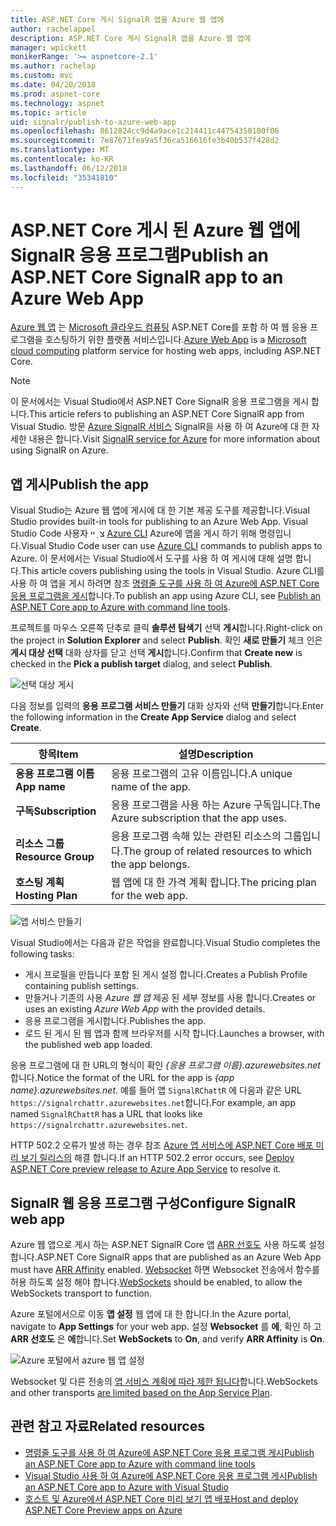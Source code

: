 ```yaml
---
title: ASP.NET Core 게시 SignalR 앱을 Azure 웹 앱에
author: rachelappel
description: ASP.NET Core 게시 SignalR 앱을 Azure 웹 앱에
manager: wpickett
monikerRange: '>= aspnetcore-2.1'
ms.author: rachelap
ms.custom: mvc
ms.date: 04/20/2018
ms.prod: aspnet-core
ms.technology: aspnet
ms.topic: article
uid: signalr/publish-to-azure-web-app
ms.openlocfilehash: 8612824cc9d4a9ace1c214411c44754350100f06
ms.sourcegitcommit: 7e87671fea9a5f36ca516616fe3b40b537f428d2
ms.translationtype: MT
ms.contentlocale: ko-KR
ms.lasthandoff: 06/12/2018
ms.locfileid: "35341810"
---
```

# <a name="publish-an-aspnet-core-signalr-app-to-an-azure-web-app"></a><span data-ttu-id="a604a-103">ASP.NET Core 게시 된 Azure 웹 앱에 SignalR 응용 프로그램</span><span class="sxs-lookup"><span data-stu-id="a604a-103">Publish an ASP.NET Core SignalR app to an Azure Web App</span></span>

<span data-ttu-id="a604a-104">[Azure 웹 앱](/azure/app-service/app-service-web-overview) 는 [Microsoft 클라우드 컴퓨팅](https://azure.microsoft.com/) ASP.NET Core를 포함 하 여 웹 응용 프로그램을 호스팅하기 위한 플랫폼 서비스입니다.</span><span class="sxs-lookup"><span data-stu-id="a604a-104">[Azure Web App](/azure/app-service/app-service-web-overview) is a [Microsoft cloud computing](https://azure.microsoft.com/) platform service for hosting web apps, including ASP.NET Core.</span></span>

> [!NOTE]
> <span data-ttu-id="a604a-105">이 문서에서는 Visual Studio에서 ASP.NET Core SignalR 응용 프로그램을 게시 합니다.</span><span class="sxs-lookup"><span data-stu-id="a604a-105">This article refers to publishing an ASP.NET Core SignalR app from Visual Studio.</span></span> <span data-ttu-id="a604a-106">방문 [Azure SignalR 서비스](https://azure.microsoft.com/en-gb/services/signalr-service?) SignalR을 사용 하 여 Azure에 대 한 자세한 내용은 합니다.</span><span class="sxs-lookup"><span data-stu-id="a604a-106">Visit [SignalR service for Azure](https://azure.microsoft.com/en-gb/services/signalr-service?) for more information about using SignalR on Azure.</span></span>

## <a name="publish-the-app"></a><span data-ttu-id="a604a-107">앱 게시</span><span class="sxs-lookup"><span data-stu-id="a604a-107">Publish the app</span></span>

<span data-ttu-id="a604a-108">Visual Studio는 Azure 웹 앱에 게시에 대 한 기본 제공 도구를 제공합니다.</span><span class="sxs-lookup"><span data-stu-id="a604a-108">Visual Studio provides built-in tools for publishing to an Azure Web App.</span></span> <span data-ttu-id="a604a-109">Visual Studio Code 사용자 צ ְ ײ [Azure CLI](/cli/azure) Azure에 앱을 게시 하기 위해 명령입니다.</span><span class="sxs-lookup"><span data-stu-id="a604a-109">Visual Studio Code user can use [Azure CLI](/cli/azure) commands to publish apps to Azure.</span></span> <span data-ttu-id="a604a-110">이 문서에서는 Visual Studio에서 도구를 사용 하 여 게시에 대해 설명 합니다.</span><span class="sxs-lookup"><span data-stu-id="a604a-110">This article covers publishing using the tools in Visual Studio.</span></span> <span data-ttu-id="a604a-111">Azure CLI를 사용 하 여 앱을 게시 하려면 참조 [명령줄 도구를 사용 하 여 Azure에 ASP.NET Core 응용 프로그램을 게시](xref:tutorials/publish-to-azure-webapp-using-cli)합니다.</span><span class="sxs-lookup"><span data-stu-id="a604a-111">To publish an app using Azure CLI, see [Publish an ASP.NET Core app to Azure with command line tools](xref:tutorials/publish-to-azure-webapp-using-cli).</span></span>

<span data-ttu-id="a604a-112">프로젝트를 마우스 오른쪽 단추로 클릭 **솔루션 탐색기** 선택 **게시**합니다.</span><span class="sxs-lookup"><span data-stu-id="a604a-112">Right-click on the project in **Solution Explorer** and select **Publish**.</span></span> <span data-ttu-id="a604a-113">확인 **새로 만들기** 체크 인은 **게시 대상 선택** 대화 상자를 닫고 선택 **게시**합니다.</span><span class="sxs-lookup"><span data-stu-id="a604a-113">Confirm that **Create new** is checked in the **Pick a publish target** dialog, and select **Publish**.</span></span>

![선택 대상 게시](publish-to-azure-web-app/_static/pick-publish-target-dialog.png)

<span data-ttu-id="a604a-115">다음 정보를 입력의 **응용 프로그램 서비스 만들기** 대화 상자와 선택 **만들기**합니다.</span><span class="sxs-lookup"><span data-stu-id="a604a-115">Enter the following information in the **Create App Service** dialog and select **Create**.</span></span>

| <span data-ttu-id="a604a-116">항목</span><span class="sxs-lookup"><span data-stu-id="a604a-116">Item</span></span> | <span data-ttu-id="a604a-117">설명</span><span class="sxs-lookup"><span data-stu-id="a604a-117">Description</span></span> |
| ---- | ----------- |
| <span data-ttu-id="a604a-118">**응용 프로그램 이름**</span><span class="sxs-lookup"><span data-stu-id="a604a-118">**App name**</span></span> | <span data-ttu-id="a604a-119">응용 프로그램의 고유 이름입니다.</span><span class="sxs-lookup"><span data-stu-id="a604a-119">A unique name of the app.</span></span> |
| <span data-ttu-id="a604a-120">**구독**</span><span class="sxs-lookup"><span data-stu-id="a604a-120">**Subscription**</span></span> | <span data-ttu-id="a604a-121">응용 프로그램을 사용 하는 Azure 구독입니다.</span><span class="sxs-lookup"><span data-stu-id="a604a-121">The Azure subscription that the app uses.</span></span> |
| <span data-ttu-id="a604a-122">**리소스 그룹**</span><span class="sxs-lookup"><span data-stu-id="a604a-122">**Resource Group**</span></span> | <span data-ttu-id="a604a-123">응용 프로그램 속해 있는 관련된 리소스의 그룹입니다.</span><span class="sxs-lookup"><span data-stu-id="a604a-123">The group of related resources to which the app belongs.</span></span>  |
| <span data-ttu-id="a604a-124">**호스팅 계획**</span><span class="sxs-lookup"><span data-stu-id="a604a-124">**Hosting Plan**</span></span> | <span data-ttu-id="a604a-125">웹 앱에 대 한 가격 계획 합니다.</span><span class="sxs-lookup"><span data-stu-id="a604a-125">The pricing plan for the web app.</span></span> |

![앱 서비스 만들기](publish-to-azure-web-app/_static/create-app-service-dialog.png)

<span data-ttu-id="a604a-127">Visual Studio에서는 다음과 같은 작업을 완료합니다.</span><span class="sxs-lookup"><span data-stu-id="a604a-127">Visual Studio completes the following tasks:</span></span>

* <span data-ttu-id="a604a-128">게시 프로필을 만듭니다 포함 된 게시 설정 합니다.</span><span class="sxs-lookup"><span data-stu-id="a604a-128">Creates a Publish Profile containing publish settings.</span></span>
* <span data-ttu-id="a604a-129">만들거나 기존의 사용 *Azure 웹 앱* 제공 된 세부 정보를 사용 합니다.</span><span class="sxs-lookup"><span data-stu-id="a604a-129">Creates or uses an existing *Azure Web App* with the provided details.</span></span>
* <span data-ttu-id="a604a-130">응용 프로그램을 게시합니다.</span><span class="sxs-lookup"><span data-stu-id="a604a-130">Publishes the app.</span></span>
* <span data-ttu-id="a604a-131">로드 된 게시 된 웹 앱과 함께 브라우저를 시작 합니다.</span><span class="sxs-lookup"><span data-stu-id="a604a-131">Launches a browser, with the published web app loaded.</span></span>

<span data-ttu-id="a604a-132">응용 프로그램에 대 한 URL의 형식이 확인 *{응용 프로그램 이름}.azurewebsites.net*합니다.</span><span class="sxs-lookup"><span data-stu-id="a604a-132">Notice the format of the URL for the app is *{app name}.azurewebsites.net*.</span></span> <span data-ttu-id="a604a-133">예를 들어 앱 `SignalRChattR` 에 다음과 같은 URL `https://signalrchattr.azurewebsites.net`합니다.</span><span class="sxs-lookup"><span data-stu-id="a604a-133">For example, an app named `SignalRChattR` has a URL that looks like `https://signalrchattr.azurewebsites.net`.</span></span>

<span data-ttu-id="a604a-134">HTTP 502.2 오류가 발생 하는 경우 참조 [Azure 앱 서비스에 ASP.NET Core 배포 미리 보기 릴리스의](xref:host-and-deploy/azure-apps/index) 해결 합니다.</span><span class="sxs-lookup"><span data-stu-id="a604a-134">If an HTTP 502.2 error occurs, see [Deploy ASP.NET Core preview release to Azure App Service](xref:host-and-deploy/azure-apps/index) to resolve it.</span></span>

## <a name="configure-signalr-web-app"></a><span data-ttu-id="a604a-135">SignalR 웹 응용 프로그램 구성</span><span class="sxs-lookup"><span data-stu-id="a604a-135">Configure SignalR web app</span></span>

<span data-ttu-id="a604a-136">Azure 웹 앱으로 게시 하는 ASP.NET SignalR Core 앱 [ARR 선호도](https://en.wikipedia.org/wiki/Application_Request_Routing) 사용 하도록 설정 합니다.</span><span class="sxs-lookup"><span data-stu-id="a604a-136">ASP.NET Core SignalR apps that are published as an Azure Web App must have [ARR Affinity](https://en.wikipedia.org/wiki/Application_Request_Routing) enabled.</span></span> <span data-ttu-id="a604a-137">[Websocket](xref:fundamentals/websockets) 하면 Websocket 전송에서 함수를 허용 하도록 설정 해야 합니다.</span><span class="sxs-lookup"><span data-stu-id="a604a-137">[WebSockets](xref:fundamentals/websockets) should be enabled, to allow the WebSockets transport to function.</span></span>

<span data-ttu-id="a604a-138">Azure 포털에서으로 이동 **앱 설정** 웹 앱에 대 한 합니다.</span><span class="sxs-lookup"><span data-stu-id="a604a-138">In the Azure portal, navigate to **App Settings** for your web app.</span></span> <span data-ttu-id="a604a-139">설정 **Websocket** 를 **에**, 확인 하 고 **ARR 선호도** 은 **에**합니다.</span><span class="sxs-lookup"><span data-stu-id="a604a-139">Set **WebSockets** to **On**, and verify **ARR Affinity** is **On**.</span></span>

![Azure 포털에서 azure 웹 앱 설정](publish-to-azure-web-app/_static/azure-web-app-settings.png)

 <span data-ttu-id="a604a-141">Websocket 및 다른 전송의 [앱 서비스 계획에 따라 제한 됩니다](/azure/azure-subscription-service-limits#app-service-limits)합니다.</span><span class="sxs-lookup"><span data-stu-id="a604a-141">WebSockets and other transports [are limited based on the App Service Plan](/azure/azure-subscription-service-limits#app-service-limits).</span></span>

## <a name="related-resources"></a><span data-ttu-id="a604a-142">관련 참고 자료</span><span class="sxs-lookup"><span data-stu-id="a604a-142">Related resources</span></span>

* [<span data-ttu-id="a604a-143">명령줄 도구를 사용 하 여 Azure에 ASP.NET Core 응용 프로그램 게시</span><span class="sxs-lookup"><span data-stu-id="a604a-143">Publish an ASP.NET Core app to Azure with command line tools</span></span>](xref:tutorials/publish-to-azure-webapp-using-cli?tabs=windows)
* [<span data-ttu-id="a604a-144">Visual Studio 사용 하 여 Azure에 ASP.NET Core 응용 프로그램 게시</span><span class="sxs-lookup"><span data-stu-id="a604a-144">Publish an ASP.NET Core app to Azure with Visual Studio</span></span>](xref:tutorials/publish-to-azure-webapp-using-vs)
* [<span data-ttu-id="a604a-145">호스트 및 Azure에서 ASP.NET Core 미리 보기 앱 배포</span><span class="sxs-lookup"><span data-stu-id="a604a-145">Host and deploy ASP.NET Core Preview apps on Azure</span></span>](xref:host-and-deploy/azure-apps/index#deploy-aspnet-core-preview-release-to-azure-app-service)
